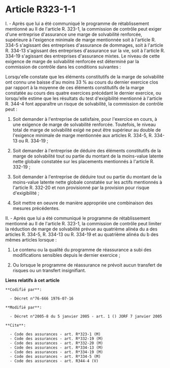# Article R323-1-1

I. - Après que lui a été communiqué le programme de rétablissement mentionné au II de l'article R. 323-1, la commission de
contrôle peut exiger d'une entreprise d'assurance une marge de solvabilité renforcée, supérieure à l'exigence minimale de
marge mentionnée soit à l'article R. 334-5 s'agissant des entreprises d'assurance de dommages, soit à l'article R. 334-13
s'agissant des entreprises d'assurance sur la vie, soit à l'article R. 334-19 s'agissant des entreprises d'assurance mixtes.
Le niveau de cette exigence de marge de solvabilité renforcée est déterminé par la commission de contrôle dans les conditions
suivantes :

Lorsqu'elle constate que les éléments constitutifs de la marge de solvabilité ont connu une baisse d'au moins 33 % au cours
du dernier exercice clos par rapport à la moyenne de ces éléments constitutifs de la marge constatée au cours des quatre
exercices précédant le dernier exercice, ou lorsqu'elle estime que les résultats du test d'exigibilité mentionné à l'article
R. 344-4 font apparaître un risque de solvabilité, la commission de contrôle peut :

1. Soit demander à l'entreprise de satisfaire, pour l'exercice en cours, à une exigence de marge de solvabilité renforcée.
Toutefois, le niveau total de marge de solvabilité exigé ne peut être supérieur au double de l'exigence minimale de marge
mentionnée aux articles R. 334-5, R. 334-13 ou R. 334-19 ;

2. Soit demander à l'entreprise de déduire des éléments constitutifs de la marge de solvabilité tout ou partie du montant de
la moins-value latente nette globale constatée sur les placements mentionnés à l'article R. 332-19 ;

3. Soit demander à l'entreprise de déduire tout ou partie du montant de la moins-value latente nette globale constatée sur
les actifs mentionnés à l'article R. 332-20 et non provisionné par la provision pour risque d'exigibilité ;

4. Soit mettre en oeuvre de manière appropriée une combinaison des mesures précédentes.

II. - Après que lui a été communiqué le programme de rétablissement mentionné au II de l'article R. 323-1, la commission de
contrôle peut limiter la réduction de marge de solvabilité prévue au quatrième alinéa du a des articles R. 334-5, R. 334-13
ou R. 334-19 et au quatrième alinéa du b des mêmes articles lorsque :

1. Le contenu ou la qualité du programme de réassurance a subi des modifications sensibles depuis le dernier exercice ;

2. Ou lorsque le programme de réassurance ne prévoit aucun transfert de risques ou un transfert insignifiant.

**Liens relatifs à cet article**

	**Codifié par**:

	  - Décret n°76-666 1976-07-16

	**Modifié par**:

	  - Décret n°2005-8 du 5 janvier 2005 - art. 1 () JORF 7 janvier 2005

	**Cite**:

	  - Code des assurances - art. R*323-1 (M)
	  - Code des assurances - art. R*332-19 (M)
	  - Code des assurances - art. R*332-20 (M)
	  - Code des assurances - art. R*334-13 (M)
	  - Code des assurances - art. R*334-19 (M)
	  - Code des assurances - art. R*334-5 (M)
	  - Code des assurances - art. R344-4 (V)
